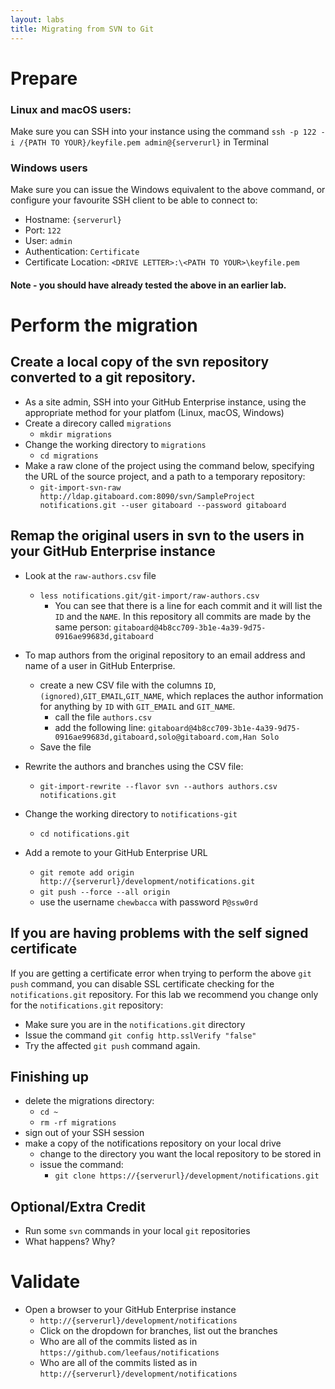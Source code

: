 ```yaml
---
layout: labs
title: Migrating from SVN to Git
---
```


# Prepare

### Linux and macOS users:
Make sure you can SSH into your instance using the command `ssh -p 122 -i /{PATH TO YOUR}/keyfile.pem admin@{serverurl}` in Terminal

### Windows users
Make sure you can issue the Windows equivalent to the above command, or configure your favourite SSH client to be able to connect to:
  - Hostname: `{serverurl}`
  - Port: `122`
  - User: `admin`
  - Authentication: `Certificate`
  - Certificate Location: `<DRIVE LETTER>:\<PATH TO YOUR>\keyfile.pem`

#### Note - you should have already tested the above in an earlier lab.

# Perform the migration
## Create a local copy of the svn repository converted to a git repository.
- As a site admin, SSH into your GitHub Enterprise instance, using the appropriate method for your platfom (Linux, macOS, Windows)
- Create a direcory called `migrations`
    - `mkdir migrations`
- Change the working directory to `migrations`
    - `cd migrations`
- Make a raw clone of the project using the command below, specifying the URL of the source project, and a path to a temporary repository:
  - `git-import-svn-raw http://ldap.gitaboard.com:8090/svn/SampleProject notifications.git --user gitaboard --password gitaboard`

## Remap the original users in svn to the users in your GitHub Enterprise instance
- Look at the `raw-authors.csv` file
  - `less notifications.git/git-import/raw-authors.csv`
    - You can see that there is a line for each commit and it will list the `ID` and the `NAME`. In this repository all commits are made by the same person: `gitaboard@4b8cc709-3b1e-4a39-9d75-0916ae99683d,gitaboard`
 
 - To map authors from the original repository to an email address and name of a user in GitHub Enterprise.
   - create a new CSV file with the columns `ID`,`(ignored)`,`GIT_EMAIL`,`GIT_NAME`, which replaces the author information for anything by `ID` with `GIT_EMAIL` and `GIT_NAME`.
     - call the file `authors.csv`
     - add the following line:
   `gitaboard@4b8cc709-3b1e-4a39-9d75-0916ae99683d,gitaboard,solo@gitaboard.com,Han Solo`
    - Save the file
  - Rewrite the authors and branches using the CSV file:
    - `git-import-rewrite --flavor svn --authors authors.csv notifications.git`
  - Change the working directory to `notifications-git`
    - `cd notifications.git`
  - Add a remote to your GitHub Enterprise URL
    - `git remote add origin http://{serverurl}/development/notifications.git`
    - `git push --force --all origin` 
    - use the username `chewbacca` with password `P@ssw0rd`
 
 ## If you are having problems with the self signed certificate
If you are getting a certificate error when trying to perform the above `git push` command, you can disable SSL certificate checking for the `notifications.git` repository. For this lab we recommend you change only for the `notifications.git` repository:
  - Make sure you are in the `notifications.git` directory
  - Issue the command `git config http.sslVerify "false"`
  - Try the affected `git push` command again.

## Finishing up
- delete the migrations directory:
  - `cd ~`
  - `rm -rf migrations`
- sign out of your SSH session
- make a copy of the notifications repository on your local drive
  - change to the directory you want the local repository to be stored in
  - issue the command:
    - `git clone https://{serverurl}/development/notifications.git`

## Optional/Extra Credit
- Run some `svn` commands in your local `git` repositories
 - What happens? Why?

# Validate
- Open a browser to your GitHub Enterprise instance
  - `http://{serverurl}/development/notifications`
  - Click on the dropdown for branches, list out the branches
  - Who are all of the commits listed as in `https://github.com/leefaus/notifications`
  - Who are all of the commits listed as in `http://{serverurl}/development/notifications`
